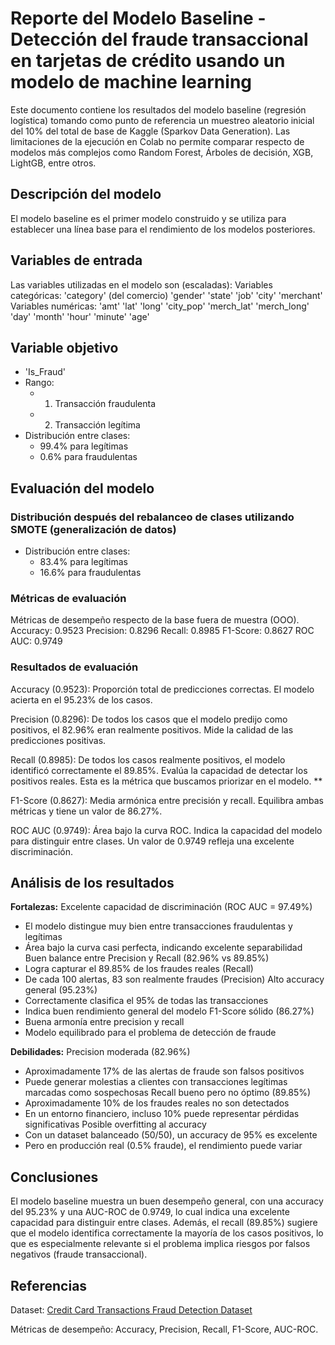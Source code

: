 # Reporte del Modelo Baseline - Detección del fraude transaccional en tarjetas de crédito usando un modelo de machine learning

Este documento contiene los resultados del modelo baseline (regresión logística) tomando como punto de referencia un muestreo aleatorio inicial del 10% del total de base de Kaggle (Sparkov Data Generation).
Las limitaciones de la ejecución en Colab no permite comparar respecto de modelos más complejos como Random Forest, Árboles de decisión, XGB, LightGB, entre otros.

## Descripción del modelo

El modelo baseline es el primer modelo construido y se utiliza para establecer una línea base para el rendimiento de los modelos posteriores.

## Variables de entrada

Las variables utilizadas en el modelo son (escaladas):
Variables categóricas:
'category' (del comercio)
'gender'
'state'
'job'
'city'
'merchant'
Variables numéricas:
'amt'
'lat'
'long'
'city_pop'
'merch_lat'
'merch_long'
'day'
'month'
'hour'
'minute'
'age'

## Variable objetivo

* 'Is_Fraud'
* Rango:
    * 1. Transacción fraudulenta
    * 2. Transacción legítima
* Distribución entre clases:
    * 99.4% para legítimas
    * 0.6% para fraudulentas

## Evaluación del modelo

### Distribución después del rebalanceo de clases utilizando SMOTE (generalización de datos)

* Distribución entre clases:
    * 83.4% para legítimas
    * 16.6% para fraudulentas

### Métricas de evaluación

Métricas de desempeño respecto de la base fuera de muestra (OOO).
Accuracy:  0.9523
Precision: 0.8296
Recall:    0.8985
F1-Score:  0.8627
ROC AUC:   0.9749

### Resultados de evaluación

Accuracy (0.9523): Proporción total de predicciones correctas. El modelo acierta en el 95.23% de los casos.

Precision (0.8296): De todos los casos que el modelo predijo como positivos, el 82.96% eran realmente positivos. Mide la calidad de las predicciones positivas.

Recall (0.8985): De todos los casos realmente positivos, el modelo identificó correctamente el 89.85%. Evalúa la capacidad de detectar los positivos reales. Esta es la métrica que buscamos priorizar en el modelo. **

F1-Score (0.8627): Media armónica entre precisión y recall. Equilibra ambas métricas y tiene un valor de 86.27%.

ROC AUC (0.9749): Área bajo la curva ROC. Indica la capacidad del modelo para distinguir entre clases. Un valor de 0.9749 refleja una excelente discriminación.

## Análisis de los resultados
**Fortalezas:**
Excelente capacidad de discriminación (ROC AUC = 97.49%)
* El modelo distingue muy bien entre transacciones fraudulentas y legítimas
* Área bajo la curva casi perfecta, indicando excelente separabilidad
Buen balance entre Precision y Recall (82.96% vs 89.85%)
* Logra capturar el 89.85% de los fraudes reales (Recall)
* De cada 100 alertas, 83 son realmente fraudes (Precision)
Alto accuracy general (95.23%)
* Correctamente clasifica el 95% de todas las transacciones
* Indica buen rendimiento general del modelo
F1-Score sólido (86.27%)
* Buena armonía entre precision y recall
* Modelo equilibrado para el problema de detección de fraude

**Debilidades:**
Precision moderada (82.96%)
* Aproximadamente 17% de las alertas de fraude son falsos positivos
* Puede generar molestias a clientes con transacciones legítimas marcadas como sospechosas
Recall bueno pero no óptimo (89.85%)
* Aproximadamente 10% de los fraudes reales no son detectados
* En un entorno financiero, incluso 10% puede representar pérdidas significativas
Posible overfitting al accuracy
* Con un dataset balanceado (50/50), un accuracy de 95% es excelente
* Pero en producción real (0.5% fraude), el rendimiento puede variar

## Conclusiones

El modelo baseline muestra un buen desempeño general, con una accuracy del 95.23% y una AUC-ROC de 0.9749, lo cual indica una excelente capacidad para distinguir entre clases. Además, el recall (89.85%) sugiere que el modelo identifica correctamente la mayoría de los casos positivos, lo que es especialmente relevante si el problema implica riesgos por falsos negativos (fraude transaccional).

## Referencias
Dataset: [Credit Card Transactions Fraud Detection Dataset](https://www.kaggle.com/datasets/kartik2112/fraud-detection/data)

Métricas de desempeño: Accuracy, Precision, Recall, F1-Score, AUC-ROC.
